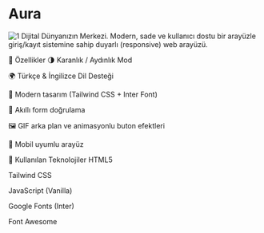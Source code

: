 # Aura
![1](https://github.com/user-attachments/assets/9e943f09-0582-46d2-ba0b-e8d08dfcdeaf)
Dijital Dünyanızın Merkezi.
Modern, sade ve kullanıcı dostu bir arayüzle giriş/kayıt sistemine sahip duyarlı (responsive) web arayüzü.


🚀 Özellikler
🌗 Karanlık / Aydınlık Mod

🌍 Türkçe & İngilizce Dil Desteği

🎨 Modern tasarım (Tailwind CSS + Inter Font)

🧠 Akıllı form doğrulama

🖼️ GIF arka plan ve animasyonlu buton efektleri

📱 Mobil uyumlu arayüz

🔧 Kullanılan Teknolojiler
HTML5

Tailwind CSS

JavaScript (Vanilla)

Google Fonts (Inter)

Font Awesome

